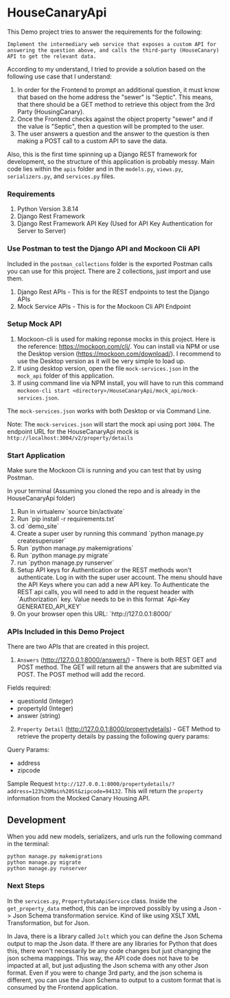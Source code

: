 # HouseCanaryApi

This Demo project tries to answer the requirements for the following:

```
Implement the intermediary web service that exposes a custom API for answering the question above, and calls the third-party (HouseCanary) API to get the relevant data.
```

According to my understand, I tried to provide a solution based on the following use case that I understand:

1. In order for the Frontend to prompt an additional question, it must know that based on the home address the "sewer" is "Septic".  This means, that there should be a GET method to retrieve this object from the 3rd Party (HousingCanary).
2. Once the Frontend checks against the object property "sewer" and if the value is "Septic", then a question will be prompted to the user.
3. The user answers a question and the answer to the question is then making a POST call to a custom API to save the data.

Also, this is the first time spinning up a Django REST framework for development, so the structure of this application is probably messy.  Main code lies within the `apis` folder and in the `models.py`, `views.py`, `serializers.py`, and `services.py` files.

### Requirements
1. Python Version 3.8.14
2. Django Rest Framework
3. Django Rest Framework API Key (Used for API Key Authentication for Server to Server)

### Use Postman to test the Django API and Mockoon Cli API
Included in the `postman_collections` folder is the exported Postman calls you can use for this project.  There are 2 collections, just import and use them.

1. Django Rest APIs - This is for the REST endpoints to test the Django APIs
2. Mock Service APIs - This is for the Mockoon Cli API Endpoint

### Setup Mock API
1. Mockoon-cli is used for making reponse mocks in this project.  Here is the reference: https://mockoon.com/cli/.  You can install via NPM or use the Desktop version (https://mockoon.com/download/).  I recommend to use the Desktop version as it will be very simple to load up.
2. If using desktop version, open the file `mock-services.json` in the `mock_api` folder of this application.
3. If using command line via NPM install, you will have to run this command `mockoon-cli start <directory>/HouseCanaryApi/mock_api/mock-services.json`.

The `mock-services.json` works with both Desktop or via Command Line.

Note: The `mock-services.json` will start the mock api using port `3004`.  The endpoint URL for the HouseCanaryApi mock is `http://localhost:3004/v2/property/details`
### Start Application

Make sure the Mockoon Cli is running and you can test that by using Postman.

In your terminal (Assuming you cloned the repo and is already in the HouseCanaryApi folder)
<ol>
  <li>Run in virtualenv `source bin/activate`</li>
  <li>Run `pip install -r requirements.txt`</li>
  <li>cd `demo_site`</li>
  <li>Create a super user by running this command `python manage.py createsuperuser`</li>
  <li>Run `python manage.py makemigrations`</li>
  <li>Run `python manage.py migrate`</li>
  <li>run `python manage.py runserver`</li>
  <li>Setup API keys for Authentication or the REST methods won't authenticate.  Log in with the super user account.  The menu should have the API Keys where you can add a new API key.  To Authenticate the REST api calls, you will need to add in the request header with `Authorization` key.  Value needs to be in this format `Api-Key GENERATED_API_KEY`</li>
  <li>On your browser open this URL: `http://127.0.0.1:8000/`</li>
</ol>

### APIs Included in this Demo Project
There are two APIs that are created in this project.

1. `Answers` (http://127.0.0.1:8000/answers/) - There is both REST GET and POST method.  The GET will return all the answers that are submitted via POST.  The POST method will add the record.  

Fields required:
  - questionId (Integer)
  - propertyId (Integer)
  - answer (string)

2. `Property Detail` (http://127.0.0.1:8000/propertydetails) - GET Method to retrieve the property details by passing the following query params:

Query Params:
  - address
  - zipcode

Sample Request `http://127.0.0.1:8000/propertydetails/?address=123%20Main%20St&zipcode=94132`.  This will return the `property` information from the Mocked Canary Housing API.

## Development
When you add new models, serializers, and urls run the following command in the terminal:
```
python manage.py makemigrations
python manage.py migrate
python manage.py runserver
```

### Next Steps

In the `services.py`, `PropertyDataApiService` class.  Inside the `get_property_data` method, this can be improved possibly by using a Json -> Json Schema transformation service.  Kind of like using XSLT XML Transformation, but for Json.

In Java, there is a library called `Jolt` which you can define the Json Schema output to map the Json data.  If there are any libraries for Python that does this, there won't necessarily be any code changes but just changing the json schema mappings.  This way, the API code does not have to be impacted at all, but just adjusting the Json schema with any other Json format.  Even if you were to change 3rd party, and the json schema is different, you can use the Json Schema to output to a custom format that is consumed by the Frontend application.
